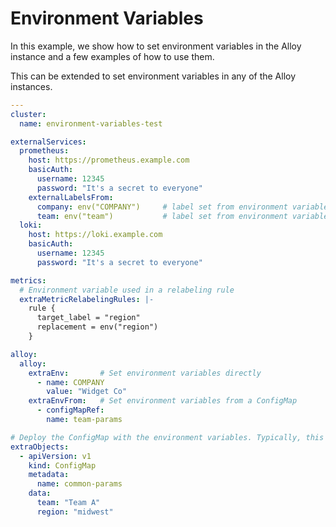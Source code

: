 # Environment Variables

In this example, we show how to set environment variables in the Alloy instance and a few examples of how to use them.

This can be extended to set environment variables in any of the Alloy instances.

```yaml
---
cluster:
  name: environment-variables-test

externalServices:
  prometheus:
    host: https://prometheus.example.com
    basicAuth:
      username: 12345
      password: "It's a secret to everyone"
    externalLabelsFrom:
      company: env("COMPANY")     # label set from environment variable
      team: env("team")           # label set from environment variable found in the ConfigMap
  loki:
    host: https://loki.example.com
    basicAuth:
      username: 12345
      password: "It's a secret to everyone"

metrics:
  # Environment variable used in a relabeling rule
  extraMetricRelabelingRules: |-
    rule {
      target_label = "region"
      replacement = env("region")
    }

alloy:
  alloy:
    extraEnv:       # Set environment variables directly
      - name: COMPANY
        value: "Widget Co"
    extraEnvFrom:   # Set environment variables from a ConfigMap
      - configMapRef:
        name: team-params

# Deploy the ConfigMap with the environment variables. Typically, this would already exist in your cluster.
extraObjects:
  - apiVersion: v1
    kind: ConfigMap
    metadata:
      name: common-params
    data:
      team: "Team A"
      region: "midwest"
```